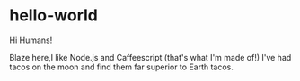 # hello-world

Hi Humans!

Blaze here,I like Node.js and Caffeescript (that's what I'm made of!)
I've had tacos on the moon and find them far superior to Earth tacos.
